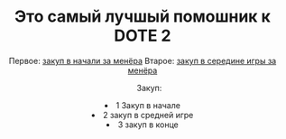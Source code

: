 <!DOCTYPE htil>
<html>
  <head>
    <meta charset="UTF-8>
                   <title>Виталий 9-класс</title>
                   <link rel="stylesneet" href="style.css">
  </head>
  <body>
       <header>         
            <h1>Это самый лучшый помошник к DOTE 2</h1>
            <nav>
                                                          Первое:
                                                             <a href="index.html">закуп в начали за менёра</a> 
                                                                                 Втарое:
                                                                                 <a href="second.html">закуп в середине игры за менёра</a>
            
<ul>Закуп:</ul> <li>1 Закуп в начале </li> 
<li>2 закуп в средней игре</li>
<li>3 закуп в конце</li>
